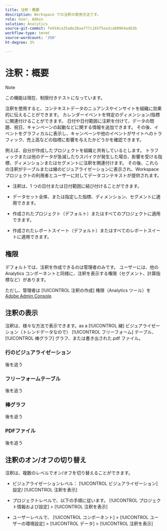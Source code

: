```yaml
---
title: 注釈：概要
description: Workspace での注釈の使用方法です。
role: User, Admin
solution: Analytics
source-git-commit: fe918ca35a8e28aaf77c165f5ea3ca80964a4b3b
workflow-type: tm+mt
source-wordcount: '350'
ht-degree: 3%

---
```


# 注釈：概要

>[!NOTE]
>
>この機能は現在、制限付きテストになっています。

注釈を使用すると、コンテキストデータのニュアンスやインサイトを組織に効果的に伝えることができます。 カレンダーイベントを特定のディメンション/指標に関連付けることができます。 日付や日付範囲に注釈を付けて、データの問題、祝日、キャンペーンの起動などに関する情報を追加できます。 その後、イベントをグラフィカルに表示し、キャンペーンや他のイベントがサイトへのトラフィック、売上高などの指標に影響を与えたかどうかを確認できます。

例えば、自分が作成したプロジェクトを組織と共有しているとします。 トラフィックまたは他のデータが急減したりスパイクが発生した場合、影響を受ける指標、ディメンションまたはセグメントに注釈を関連付けます。 その後、これらの注釈がテーブルまたは線のビジュアライゼーションに表示され、Workspace プロジェクトの利用者とユーザーに対してデータコンテキストが提供されます。

* 注釈は、1 つの日付または日付範囲に結び付けることができます。

* データセット全体、または指定した指標、ディメンション、セグメントに適用できます。

* 作成されたプロジェクト（デフォルト）またはすべてのプロジェクトに適用できます。

* 作成されたレポートスイート（デフォルト）またはすべてのレポートスイートに適用できます。

## 権限

デフォルトでは、注釈を作成できるのは管理者のみです。 ユーザーには、他の Analytics コンポーネントと同様に、注釈を表示する権限（セグメント、計算指標など）があります。

ただし、管理者は [!UICONTROL 注釈の作成] 権限（Analytics ツール）を [Adobe Admin Console](https://experienceleague.adobe.com/docs/analytics/admin/admin-console/permissions/analytics-tools.html?lang=en).

## 注釈の表示

注釈は、様々な方法で表示できます。as a [!UICONTROL 線] ビジュアライゼーション（トレンドデータなので） [!UICONTROL フリーフォーム] テーブル、 [!UICONTROL 棒グラフ] グラフ、または書き出された.pdf ファイル。

### 行のビジュアライゼーション

後を追う

### フリーフォームテーブル

後を追う

### 棒グラフ

後を追う

### PDFファイル

後を追う

## 注釈のオン/オフの切り替え

注釈は、複数のレベルでオン/オフを切り替えることができます。

* ビジュアライゼーションレベル： [!UICONTROL ビジュアライゼーション] 設定/ [!UICONTROL 注釈を表示]

* プロジェクトレベルで、以下の手順に従います。 [!UICONTROL プロジェクト情報および設定] > [!UICONTROL 注釈を表示]

* ユーザーレベルで、 [!UICONTROL コンポーネント] > [!UICONTROL ユーザーの環境設定] > [!UICONTROL データ] > [!UICONTROL 注釈を表示]

